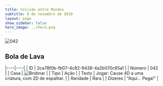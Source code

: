 ```yaml
---
title: Colisão entre Mundos
subtitle: 8 de novembro de 2019
layout: page
show_sidebar: false
hero_image: ../hero.png
---
```


![042](https://cdn.keyforgegame.com/media/card_front/pt/452_042_63QXCF88HXGV_pt.png)

## Bola de Lava

|----|----|
| ID | 2ca78f0b-fb07-4c82-9438-4a2b070c65a1 |
| Número | 042 |
| Casa | ![Brobnar](https://archonarcana.com/images/thumb/e/e0/Brobnar.png/22px-Brobnar.png "Brobnar") |
| Tipo | Ação |
| Texto | Jogar: Cause 4D a uma criatura,  com 2D de espalhar. |
| Raridade | Rara |
| Dizeres | “Aqui… Pega!” |
